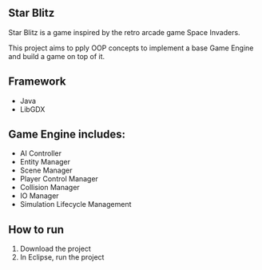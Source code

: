 ## Star Blitz
Star Blitz is a game inspired by the retro arcade game Space Invaders. 

This project aims to pply OOP concepts to implement a base Game Engine and build a game on top of it.

## Framework
* Java
* LibGDX

## Game Engine includes:
* AI Controller
* Entity Manager
* Scene Manager
* Player Control Manager
* Collision Manager
* IO Manager
* Simulation Lifecycle Management

## How to run
1. Download the project
2. In Eclipse, run the project